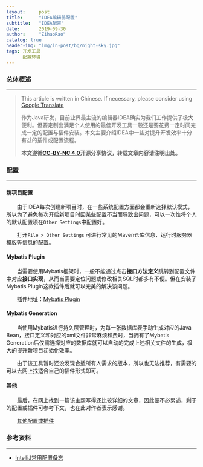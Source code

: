 ```yaml
---
layout:     post
title:      "IDEA编辑器配置"
subtitle:   "IDEA配置"
date:       2019-09-30
author:     "ZihaoRao"
catalog: true
header-img: "img/in-post/bg/night-sky.jpg"
tags: 开发工具
      配置环境
---
```






### 总体概述
---
> This article is written in Chinese. If necessary, please consider using [Google Translate](http://translate.google.com/translate?hl=en&sl=auto&tl=en&u=https://steverao.github.io/2019/09/30/IDEA-settings/)
>
> 作为Java研发，目前业界最主流的编辑器IDEA确实为我们工作提供了极大便利。但要定制出满足个人使用的最佳开发工具一般还是要花费一定时间完成一定的配置与插件安装。本文主要介绍IDEA中一些对提升开发效率十分有益的插件或配置流程。
>
> **本文遵循[CC-BY-NC 4.0](https://creativecommons.org/licenses/by-nc/4.0/)开源分享协议，转载文章内容请注明出处。**                                                                                                           



### 配置
---
#### 新项目配置

&emsp;&emsp;由于IDEA每次创建新项目时，在一些系统配置方面都会重新选择默认模式，所以为了避免每次开启新项目时因某些配置不当而导致出问题，可以一次性将个人的默认配置项在`Other Settings`中配置好。

&emsp;&emsp;打开`File > Other Settings` 可进行常见的Maven仓库信息，运行时服务器模版等信息的配置。



#### Mybatis Plugin

&emsp;&emsp;当需要使用Mybatis框架时，一般不能通过点击**接口方法定义**跳转到配置文件中对应**接口实现**，从而当需要定位问题或修改相关SQL时都多有不便。但在安装了Mybatis Plugin这款插件后就可以完美的解决该问题。

&emsp;&emsp;插件地址：[Mybatis Plugin](https://plugins.jetbrains.com/plugin/7293-mybatis-plugin/)



#### Mybatis Generation

&emsp;&emsp;当使用Mybatis进行持久层管理时，为每一张数据库表手动生成对应的Java Bean，接口定义和对应的xml文件非常麻烦和费时，当拥有了Mybatis Generation后仅需选择对应的数据库就可以自动的完成上述相关文件的生成，极大的提升新项目初始化效率。

&emsp;&emsp;由于该工具暂时还没发现合适所有人需求的版本，所以也无法推荐，有需要的可以去网上找适合自己的插件形式即可。



#### 其他

&emsp;&emsp;最后，在网上找到一篇该主题写得还比较详细的文章，因此便不必累述，剩于的配置或插件可参考下文，也在此对作者表示感谢。

&emsp;&emsp;[其他配置或插件](https://blog.mythsman.com/post/5d29f247cc343d1901c61d11/)


### 参考资料
---
- [IntelliJ常用配置备忘](https://blog.mythsman.com/post/5d29f247cc343d1901c61d11/)